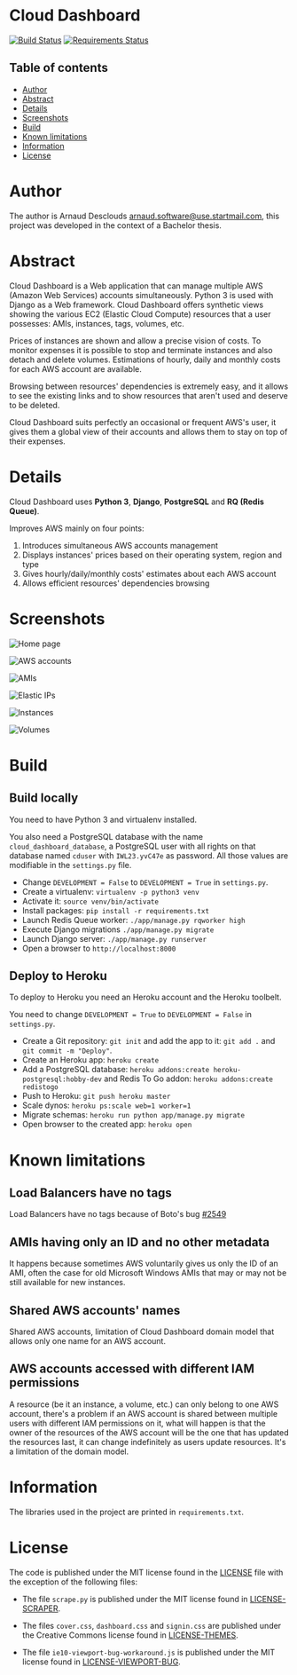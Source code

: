 # Cloud Dashboard
[![Build Status](https://travis-ci.org/hdmaker/cloud-dashboard.svg?branch=master)](https://travis-ci.org/hdmaker/cloud-dashboard)
[![Requirements Status](https://requires.io/github/hdmaker/cloud-dashboard/requirements.svg?branch=master)](https://requires.io/github/hdmaker/cloud-dashboard/requirements/?branch=master)

## Table of contents

- [Author](#author)
- [Abstract](#abstract)
- [Details](#details)
- [Screenshots](#screenshots)
- [Build](#build)
- [Known limitations](#known-limitations)
- [Information](#information)
- [License](#license)

# Author

The author is Arnaud Desclouds <arnaud.software@use.startmail.com>, this project was developed in the context of a Bachelor thesis.

# Abstract

Cloud Dashboard is a Web application that can manage multiple AWS (Amazon Web Services) accounts simultaneously. Python 3 is used with Django as a Web framework. Cloud Dashboard offers synthetic views showing the various EC2 (Elastic Cloud Compute) resources that a user possesses: AMIs, instances, tags, volumes, etc.

Prices of instances are shown and allow a precise vision of costs. To monitor expenses it is possible to stop and terminate instances and also detach and delete volumes. Estimations of hourly, daily and monthly costs for each AWS account are available.

Browsing between resources' dependencies is extremely easy, and it allows to see the existing links and to show resources that aren't used and deserve to be deleted.

Cloud Dashboard suits perfectly an occasional or frequent AWS's user, it gives them a global view of their accounts and allows them to stay on top of their expenses.

# Details

Cloud Dashboard uses **Python 3**, **Django**, **PostgreSQL** and **RQ (Redis Queue)**.

Improves AWS mainly on four points:

1. Introduces simultaneous AWS accounts management
2. Displays instances' prices based on their operating system, region and type
3. Gives hourly/daily/monthly costs' estimates about each AWS account
4. Allows efficient resources' dependencies browsing

# Screenshots

![Home page](./screenshots/home.png)

![AWS accounts](./screenshots/aws-accounts.png)

![AMIs](./screenshots/ec2-amis.png)

![Elastic IPs](./screenshots/ec2-elastic-ips.png)

![Instances](./screenshots/ec2-instances.png)

![Volumes](./screenshots/ec2-volumes.png)
 

# Build

## Build locally

You need to have Python 3 and virtualenv installed. 

You also need a PostgreSQL database with the name `cloud_dashboard_database`, a PostgreSQL user with all rights on that database named `cduser` with `IWL23.yvC47e` as password. All those values are modifiable in the `settings.py` file.

- Change `DEVELOPMENT = False` to `DEVELOPMENT = True` in `settings.py`.
- Create a virtualenv: `virtualenv -p python3 venv`
- Activate it: `source venv/bin/activate`
- Install packages: `pip install -r requirements.txt`
- Launch Redis Queue worker: `./app/manage.py rqworker high`
- Execute Django migrations `./app/manage.py migrate`
- Launch Django server: `./app/manage.py runserver`
- Open a browser to `http://localhost:8000`

## Deploy to Heroku

To deploy to Heroku you need an Heroku account and the Heroku toolbelt.

You need to change `DEVELOPMENT = True` to `DEVELOPMENT = False` in `settings.py`.

- Create a Git repository: `git init` and add the app to it: `git add .` and `git commit -m "Deploy"`.
- Create an Heroku app: `heroku create`
- Add a PostgreSQL database: `heroku addons:create heroku-postgresql:hobby-dev` and Redis To Go addon: `heroku addons:create redistogo`
-  Push to Heroku: `git push heroku master`
-  Scale dynos: `heroku ps:scale web=1 worker=1`
-  Migrate schemas: `heroku run python app/manage.py migrate`
-  Open browser to the created app: `heroku open`

# Known limitations

## Load Balancers have no tags 
Load Balancers have no tags because of Boto's bug [#2549](https://github.com/boto/boto/issues/2549)

## AMIs having only an ID and no other metadata
It happens because sometimes AWS voluntarily gives us only the ID of an AMI, often the case for old Microsoft Windows AMIs that may or may not be still available for new instances. 

## Shared AWS accounts' names
Shared AWS accounts, limitation of Cloud Dashboard domain model that allows only one name for an AWS account.

## AWS accounts accessed with different IAM permissions 
A resource (be it an instance, a volume, etc.) can only belong to one AWS account, there's a problem if an AWS account is shared between multiple users with different IAM permissions on it, what will happen is that the owner of the resources of the AWS account will be the one that has updated the resources last, it can change indefinitely as users update resources. It's a limitation of the domain model.

# Information

The libraries used in the project are printed in `requirements.txt`.


# License

The code is published under the MIT license found in the [LICENSE](./app/LICENSE) file with the exception of the following files:

- The file `scrape.py` is published under the MIT license found in [LICENSE-SCRAPER](./app/LICENSE-SCRAPER).

- The files `cover.css`, `dashboard.css` and `signin.css` are published under the Creative Commons license found in [LICENSE-THEMES](./app/LICENSE-THEMES).

- The file `ie10-viewport-bug-workaround.js` is published under the MIT license found in [LICENSE-VIEWPORT-BUG](./app/LICENSE-VIEWPORT-BUG).
